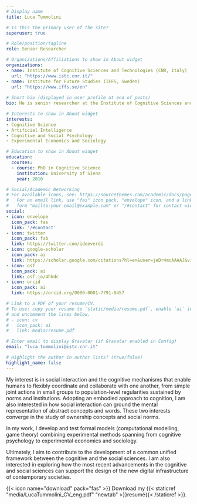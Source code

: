 ```yaml
---
# Display name
title: Luca Tummolini

# Is this the primary user of the site?
superuser: true

# Role/position/tagline
role: Senior Researcher  

# Organizations/Affiliations to show in About widget
organizations:
- name: Institute of Cognitive Sciences and Technologies (CNR, Italy)
  url: "https://www.istc.cnr.it/"
- name: Institute for Future Studies (IFFS, Sweden)
  url: "https://www.iffs.se/en"
 
# Short bio (displayed in user profile at end of posts)
bio: He is senior researcher at the Institute of Cognitive Sciences and Technologies of the Italian Research Council in Rome and associated researcher at the Institute for Future Studies in Sweden. His research interest are on social interaction and the cognitive mechanisms that enable humans to flexibly coordinate and collaborate with one another from shared deliberation in small groups to conformity with population-wide regularities like conventions and social norms. He has published in philosophy, psychology, economics and computer science journals. He is the author of more than 50 articles and co-editors of three volumes.  

# Interests to show in About widget
interests:
- Cognitive Science
- Artificial Intelligence
- Cognitive and Social Psychology
- Experimental Economics and Sociology

# Education to show in About widget
education:
  courses:
  - course: PhD in Cognitive Science
    institution: University of Siena
    year: 2010

# Social/Academic Networking
# For available icons, see: https://sourcethemes.com/academic/docs/page-builder/#icons
#   For an email link, use "fas" icon pack, "envelope" icon, and a link in the
#   form "mailto:your-email@example.com" or "/#contact" for contact widget.
social:
- icon: envelope
  icon_pack: fas
  link: '/#contact'
- icon: twitter
  icon_pack: fab
  link: https://twitter.com/ideeverdi
- icon: google-scholar  
  icon_pack: ai
  link: https://scholar.google.com/citations?hl=en&user=jeDr4mcAAAAJ&view_op=list_works&sortby=pubdate
- icon: osf
  icon_pack: ai
  link: osf.io/4hkdc
- icon: orcid
  icon_pack: ai
  link: https://orcid.org/0000-0001-7791-0457

# Link to a PDF of your resume/CV.
# To use: copy your resume to `static/media/resume.pdf`, enable `ai` icons in `params.toml`, 
# and uncomment the lines below.
# - icon: cv
#   icon_pack: ai
#   link: media/resume.pdf

# Enter email to display Gravatar (if Gravatar enabled in Config)
email: "luca.tummolini@istc.cnr.it"

# Highlight the author in author lists? (true/false)
highlight_name: false
---
```


My interest is in social interaction and the cognitive mechanisms that enable humans to flexibly coordinate and collaborate with one another, from simple joint actions in small groups to population-level regularities sustained by norms and institutions. Adopting an embodied approach to cognition, I am also interested in how social interaction can ground the mental representation of abstract concepts and words. These two interests converge in the study of ownership concepts and social norms. 

In my work, I develop and test formal models (computational modelling, game theory) combining experimental methods spanning from cognitive psychology to experimental economics and sociology. 

Ultimately, I aim to contribute to the development of a common unified framework between the cognitive and the social sciences. I am also interested in exploring how the most recent advancements in the cognitive and social sciences can support the design of the new digital infrastructure of contemporary societies.

{{< icon name="download" pack="fas" >}} Download my {{< staticref "media/LucaTummolini_CV_eng.pdf" "newtab" >}}resumé{{< /staticref >}}.
